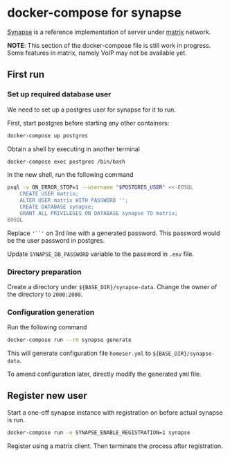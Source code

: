 # docker-compose for synapse

[Synapse] is a reference implementation of server under [matrix] network.

[Synapse]: https://github.com/matrix-org/synapse
[matrix]: https://matrix.org/

__NOTE__: This section of the docker-compose file is still work in progress.
Some features in matrix, namely VoIP may not be available yet.

## First run

### Set up required database user
We need to set up a postgres user for synapse for it to run.

First, start postgres before starting any other containers:

```bash
docker-compose up postgres
```

Obtain a shell by executing in another terminal

```bash
docker-compose exec postgres /bin/bash
```

In the new shell, run the following command

```bash
psql -v ON_ERROR_STOP=1 --username "$POSTGRES_USER" <<-EOSQL
    CREATE USER matrix;
    ALTER USER matrix WITH PASSWORD '';
    CREATE DATABASE synapse;
    GRANT ALL PRIVILEGES ON DATABASE synapse TO matrix;
EOSQL
``````


Replace `'``'` on 3rd line with a generated password. This password would be
the user password in postgres.

Update `SYNAPSE_DB_PASSWORD` variable to the password in `.env` file.

### Directory preparation

Create a directory under `${BASE_DIR}/synapse-data`. Change the owner of the
directory to `2000:2000`.

### Configuration generation

Run the following command

```bash
docker-compose run --rm synapse generate
```

This will generate configuration file `homeser.yml` to `${BASE_DIR}/synapse-data`.

To amend configuration later, directly modify the generated yml file.

## Register new user

Start a one-off synapse instance with registration on before actual synapse
is run.

```bash
docker-compose run -e SYNAPSE_ENABLE_REGISTRATION=1 synapse
```

Register using a matrix client. Then terminate the process after registration.
